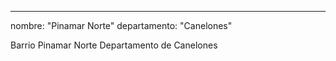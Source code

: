 ---
nombre: "Pinamar Norte"
departamento: "Canelones"

Barrio Pinamar Norte
Departamento de Canelones
